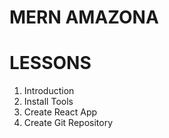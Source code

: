 # MERN AMAZONA

# LESSONS
1. Introduction
2. Install Tools
3. Create React App
4. Create Git Repository
